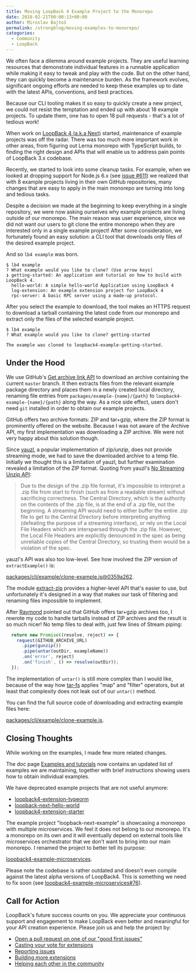 ```yaml
---
title: Moving LoopBack 4 Example Project to the Monorepo
date: 2018-02-21T00:00:13+00:00
author: Miroslav Bajtoš
permalink: /strongblog/moving-examples-to-monorepo/
categories:
  - Community
  - LoopBack
---
```


We often face a dilemma around example projects. They are useful learning resources that demonstrate individual features in a runnable application while making it easy to tweak and play with the code. But on the other hand, they can quickly become a maintenance burden. As the framework evolves, significant ongoing efforts are needed to keep these examples up to date with the latest APIs, conventions, and best practices.

Because our CLI tooling makes it so easy to quickly create a new project, we could not resist the temptation and ended up with about 18 example projects. To update them, one has to open 18 pull requests - that's a lot of tedious work!
<!--more-->
When work on [LoopBack 4 (a.k.a Next)](https://strongloop.com/strongblog/announcing-loopback-next/) started, maintenance of example projects was off the radar. There was too much more important work in other areas, from figuring out Lerna monorepo with TypeScript builds, to finding the right design and APIs that will enable us to address pain points of LoopBack 3.x codebase.

Recently, we started to look into some cleanup tasks. For example, when we looked at dropping support for Node.js 6.x (see [issue #611](https://github.com/strongloop/loopback-next/issues/611)) we realized that with 8 example projects living in their own GitHub repositories, many changes that are easy to apply in the main monorepo are turning into long and tedious tasks.

Despite a decision we made at the beginning to keep everything in a single repository, we were now asking ourselves why example projects are living outside of our monorepo. The main reason was user experience, since we did not want our users to git clone the entire monorepo when they are interested only in a single example project! After some consideration, we fortunately found an easy solution: a CLI tool that downloads only files of the desired example project.

And so `lb4 example` was born.

```text
$ lb4 example
? What example would you like to clone? (Use arrow keys)
❯ getting-started: An application and tutorial on how to build with LoopBack 4.
  hello-world: A simple hello-world Application using LoopBack 4
  log-extension: An example extension project for LoopBack 4
  rpc-server: A basic RPC server using a made-up protocol.
```

After you select the example to download, the tool makes an HTTPS request to download a tarball containing the latest code from our monorepo and extract only the files of the selected example project.

```text
$ lb4 example
? What example would you like to clone? getting-started

The example was cloned to loopback4-example-getting-started.
```

## Under the Hood

We use GitHub's [Get archive link API](https://developer.github.com/v3/repos/contents/#get-archive-link) to download an archive containing the current `master` branch. It then extracts files from the relevant example package directory and places them in a newly created local directory, renaming file entries from `packages/example-{name}/{path}` to `loopback4-example-{name}/{path}` along the way. As a nice side effect, users don't need `git` installed in order to obtain our example projects.

GitHub offers two archive formats: ZIP and tar+gzip, where the ZIP format is prominently offered on the website. Because I was not aware of the Archive API, my first implementation was downloading a ZIP archive. We were not very happy about this solution though.

Since [yauzl](https://www.npmjs.com/package/yauzl), a popular implementation of zip/unzip, does not provide streaming mode,  we had to save the downloaded archive to a temp file. Initially we thought this is a limitation of yauzl, but further examination revealed a limitation of the ZIP format. Quoting from yauzl's [No Streaming Unzip API](https://www.npmjs.com/package/yauzl#no-streaming-unzip-api):

> Due to the design of the .zip file format, it's impossible to interpret a
> .zip file from start to finish (such as from a readable stream) without
> sacrificing correctness. The Central Directory, which is the authority on
> the contents of the .zip file, is at the end of a .zip file, not the
> beginning. A streaming API would need to either buffer the entire .zip
> file to get to the Central Directory before interpreting anything
> (defeating the purpose of a streaming interface), or rely on the Local
> File Headers which are interspersed through the .zip file. However, the
> Local File Headers are explicitly denounced in the spec as being
> unreliable copies of the Central Directory, so trusting them would be a
> violation of the spec.

yauzl's API was also too low-level. See how involved the ZIP version of `extractExample()` is:

[packages/cli/example/clone-example.js@0359a262](https://github.com/strongloop/loopback-next/blob/0359a2627cc8c5adb149acc16a4e1918716ac607/packages/cli/generators/example/clone-example.js#L64-L106).

The module [extract-zip](https://www.npmjs.com/package/extract-zip) provides a higher-level API that's easier to use, but unfortunately it's designed in a way that makes our task of filtering and renaming files impossible to implement.

After [Raymond](https://github.com/raymondfeng) pointed out that GitHub offers tar+gzip archives too, I rewrote my code to handle tarballs instead of ZIP archives and the result is so much nicer! No temp files to deal with, just few lines of Stream piping:

```js
  return new Promise((resolve, reject) => {
    request(GITHUB_ARCHIVE_URL)
      .pipe(gunzip())
      .pipe(untar(outDir, exampleName))
      .on('error', reject)
      .on('finish', () => resolve(outDir));
  });
```

The implementation of `untar()` is still more complex than I would like, because of the way how [tar-fs](https://www.npmjs.com/package/tar-fs) applies "map" and "filter" operators, but at least that complexity does not leak out of our `untar()` method.

You can find the full source code of downloading and extracting example files here:

[packages/cli/example/clone-example.js](https://github.com/strongloop/loopback-next/blob/75479f448aea20dc7f28d27d4f6cd315ca5d0137/packages/cli/generators/example/clone-example.js).

## Closing Thoughts

While working on the examples, I made few more related changes.

The doc page [Examples and tutorials](http://loopback.io/doc/en/lb4/Examples-and-tutorials.html) now contains an updated list of examples we are maintaining, together with brief instructions showing users how to obtain individual examples.

We have deprecated example projects that are not useful anymore:

* [loopback4-extension-typeorm](https://github.com/strongloop/loopback4-extension-typeorm)
* [loopback-next-hello-world](https://github.com/strongloop/loopback-next-hello-world)
* [loopback4-extension-starter](https://github.com/strongloop/loopback4-extension-starter)

The example project "loopback-next-example" is showcasing a monorepo with multiple microservices. We feel it does not belong to our monorepo. It's a monorepo on its own and it will eventually depend on external tools like microservices orchestrator that we don't want to bring into our main monorepo. I renamed the project to better tell its purpose:

[loopback4-example-microservices](https://github.com/strongloop/loopback4-example-microservices).

Please note the codebase is rather outdated and doesn't even compile against the latest alpha versions of LoopBack4. This is something we need to fix soon (see [loopback4-example-microservices#76](https://github.com/strongloop/loopback4-example-microservices/issues/76)).

## Call for Action

LoopBack's future success counts on you. We appreciate your continuous support and engagement to make LoopBack even better and meaningful for your API creation experience. Please join us and help the project by:

* [Open a pull request on one of our "good first issues"](https://github.com/strongloop/loopback-next/labels/good%20first%20issue)
* [Casting your vote for extensions](https://github.com/strongloop/loopback-next/issues/512)
* [Reporting issues](https://github.com/strongloop/loopback-next/issues)
* [Building more extensions](https://github.com/strongloop/loopback-next/issues/647)
* [Helping each other in the community](https://groups.google.com/forum/#!forum/loopbackjs)
